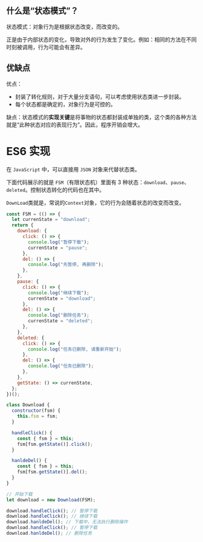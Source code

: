## 什么是“状态模式”？
状态模式：对象行为是根据状态改变，而改变的。

正是由于内部状态的变化，导致对外的行为发生了变化。例如：相同的方法在不同时刻被调用，行为可能会有差异。

## 优缺点
优点：

- 封装了转化规则，对于大量分支语句，可以考虑使用状态类进一步封装。
- 每个状态都是确定的，对象行为是可控的。

缺点：状态模式的**实现关键**是将事物的状态都封装成单独的类，这个类的各种方法就是“此种状态对应的表现行为”。因此，程序开销会增大。

# ES6 实现
在 `JavaScript` 中，可以直接用 `JSON` 对象来代替状态类。

下面代码展示的就是 `FSM`（有限状态机）里面有 3 种状态：`download`、`pause`、`deleted`。控制状态转化的代码也在其中。

`DownLoad`类就是，常说的`Context`对象，它的行为会随着状态的改变而改变。
```js
const FSM = (() => {
  let currenState = "download";
  return {
    download: {
      click: () => {
        console.log("暂停下载");
        currenState = "pause";
      },
      del: () => {
        console.log("先暂停, 再删除");
      },
    },
    pause: {
      click: () => {
        console.log("继续下载");
        currenState = "download";
      },
      del: () => {
        console.log("删除任务");
        currenState = "deleted";
      },
    },
    deleted: {
      click: () => {
        console.log("任务已删除, 请重新开始");
      },
      del: () => {
        console.log("任务已删除");
      },
    },
    getState: () => currenState,
  };
})();

class Download {
  constructor(fsm) {
    this.fsm = fsm;
  }

  handleClick() {
    const { fsm } = this;
    fsm[fsm.getState()].click();
  }

  hanldeDel() {
    const { fsm } = this;
    fsm[fsm.getState()].del();
  }
}

// 开始下载
let download = new Download(FSM);

download.handleClick(); // 暂停下载
download.handleClick(); // 继续下载
download.hanldeDel(); // 下载中，无法执行删除操作
download.handleClick(); // 暂停下载
download.hanldeDel(); // 删除任务
```

